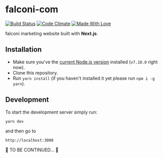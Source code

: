 

# falconi-com 
[![Build Status](https://travis-ci.org/falcon1812/falconi.svg?branch=develop)](https://travis-ci.org/falcon1812/falconi) [![Code Climate](https://codeclimate.com/github/falcon1812/falconi.png)](https://codeclimate.com/github/falcon1812/falconi) [![Made With Love](https://img.shields.io/badge/made%20with-%3C3-red.svg)](https://github.com/k4m4)

falconi marketing website built with **Next.js**.

## Installation

* Make sure you've the [current Node.js version](https://nodejs.org/en/download/current/) installed (`v7.10.0` right now).
* Clone this repository.
* Run `yarn install` (if you haven't installed it yet please run `npm i -g yarn`).

## Development

To start the development server simply run:

`yarn dev`

and then go to

`http://localhost:3000`

:construction: TO BE CONTINUED... :construction:
 
